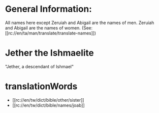 # General Information:

All names here except Zeruiah and Abigail are the names of men. Zeruiah and Abigail are the names of women. (See: [[rc://en/ta/man/translate/translate-names]])

# Jether the Ishmaelite

"Jether, a descendant of Ishmael"

# translationWords

* [[rc://en/tw/dict/bible/other/sister]]
* [[rc://en/tw/dict/bible/names/joab]]